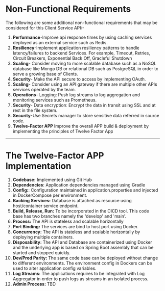 # Non-Functional Requirements


The following are some additional non-functional requirements that may be considered for this Client Service API:-

1) **Performance**-Improve api response times by using caching services deployed as an external service such as Redis.
2) **Resiliency**-Implement application resiliency patterns to handle latency/failures to backend Services. For example, Timeout, Retries, Circuit Breakers, Exponential Back Off, Gracleful Shutdown
3) **Scaling**- Consider moving to more scalable database such as a NoSQL database like Mongo DB or relational DB such as PostgreSQL in order to serve a growing base of Clients.
4) **Security**- Make the API secure to access by implementing OAuth.
5) **Scaling**- Consider using an API gateway if there are multiple other APIs services operated by the team.
6) **Operations**- Logging: Push log streams to log aggregation and monitoring services such as Prometheus.
7) **Security**- Data encryption: Encrypt the data in transit using SSL and at rest in the file system.
8) **Security**-Use Secrets manager to store sensitive data referred in source code.
9) **Twelve-Factor APP** Improve the overall APP build & deployment by implementing the principles of Twelve Factor App


____________________________

# The Twelve-Factor APP Implementation

1) **Codebase:** Implemented using Git Hub 
2) **Dependencies:** Application dependencies managed using Gradle
3) **Config:**: Configuration maintained in application.properties and injected in DockerCompose per environment.
4) **Backing Services:** Database is attached as resource using host/container service endpoint.
5) **Build, Release, Run:** To be incorporated in the CICD tool. This code base has two branches namely the 'develop' and 'main'.
6) **Process:** The API is stateless and scalable horizontally 
7) **Port Binding:** The services are bind to host port using Docker.
8) **Concurrency:** The API is stateless and scalable horizontally by deploying multiple containers.
9) **Disposability:** The API and Database are containerized using Docker and the underlying app is based on Spring Boot assembly that can be started and stopped quickly.
10) **Dev/Prod Parity:** The same code base can be deployed without change to different environments. The environment config in Dockers can be used to alter application config variables.
11) **Log Streams:** The applications requires to be integrated with Log Aggregator in order to push logs as streams in an isolated process.
12) **Admin Process:** TBD